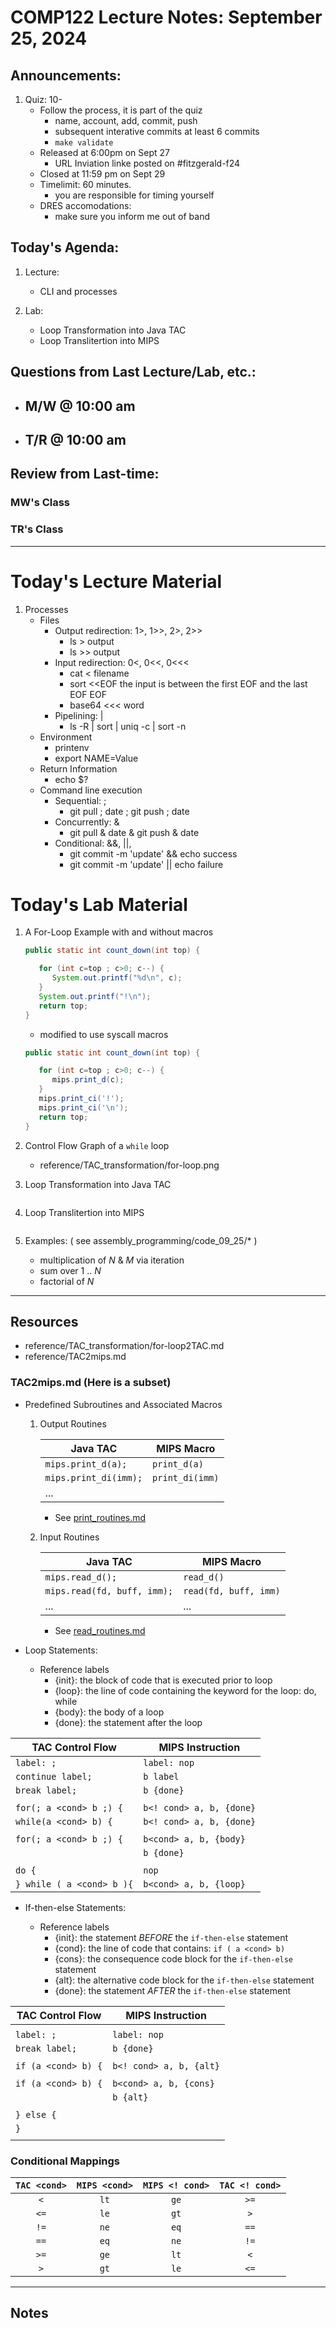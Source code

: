 # COMP122 Lecture Notes: September 25, 2024

## Announcements:
   1. Quiz: 10-
      - Follow the process, it is part of the quiz
        - name, account, add, commit, push
        - subsequent interative commits at least 6 commits
        - `make validate`
      - Released at 6:00pm on Sept 27
        * URL Inviation linke posted on #fitzgerald-f24
      - Closed at 11:59 pm on Sept 29
      - Timelimit: 60 minutes.
        * you are responsible for timing yourself
      - DRES accomodations:
        * make sure you inform me out of band

## Today's Agenda:
   1. Lecture: 
      - CLI and processes

   1. Lab:
      - Loop Transformation into Java TAC
      - Loop Translitertion into MIPS


## Questions from Last Lecture/Lab, etc.:
   * M/W @ 10:00 am
     - 

   * T/R @ 10:00 am
     - 

## Review from Last-time:

### MW's Class

### TR's Class


---
# Today's Lecture Material

  1. Processes
     - Files
       - Output redirection:  1>, 1>>, 2>, 2>>
         * ls > output 
         * ls >> output
       - Input redirection:   0<, 0<<, 0<<< 
         * cat < filename
         * sort <<EOF
           the input is between
           the first EOF and 
           the last EOF
           EOF
         * base64 <<< word
       - Pipelining: |
         * ls -R | sort | uniq -c | sort -n
     - Environment
       - printenv
       - export NAME=Value 
     - Return Information
       - echo $?
     - Command line execution
       - Sequential:  ;
         * git pull ; date ; git push ; date
       - Concurrently:    &
         * git pull & date & git push & date
       - Conditional:  &&, ||, 
         * git commit -m 'update' && echo success
         * git commit -m 'update' || echo failure


# Today's Lab Material

  1. A For-Loop Example with and without macros
     ```java
     public static int count_down(int top) {

        for (int c=top ; c>0; c--) {
           System.out.printf("%d\n", c);
        }
        System.out.printf("!\n");
        return top; 
     }
     ```

     - modified to use syscall macros
     ```java
     public static int count_down(int top) {

        for (int c=top ; c>0; c--) {
           mips.print_d(c);
        }
        mips.print_ci('!');
        mips.print_ci('\n');
        return top; 
     }
     ```  
  1. Control Flow Graph of a `while` loop
     - reference/TAC_transformation/for-loop.png

  1. Loop Transformation into Java TAC
     ```java tac
     ```

  1. Loop Translitertion into MIPS
     ```mips
     ```

  1. Examples: ( see assembly_programming/code_09_25/* )
     - multiplication of _N_ & _M_ via iteration
     - sum over 1 .. _N_
     - factorial of _N_

---
## Resources
   * reference/TAC_transformation/for-loop2TAC.md
   * reference/TAC2mips.md


### TAC2mips.md (Here is a subset)

   * Predefined Subroutines and Associated Macros
     1. Output Routines
   
        | Java TAC                      | MIPS Macro                |
        |-------------------------------|---------------------------|
        | `mips.print_d(a);`            | `print_d(a)`              |
        | `mips.print_di(imm);`         | `print_di(imm)`           |
        | ...                           |                           |
   
        * See [print_routines.md](./print_routines.md)
   
     1. Input Routines
   
        | Java TAC                      | MIPS Macro                |
        |-------------------------------|---------------------------|
        | `mips.read_d();`              | `read_d()`                |
        | `mips.read(fd, buff, imm);`   | `read(fd, buff, imm)`     |
        | ...                           | ...                       |
   
        * See [read_routines.md](./read_routines.md)

  * Loop Statements: 
    * Reference labels
      * {init}: the block of code that is executed prior to loop
      * {loop}: the line of code containing the keyword for the loop: do, while
      * {body}: the body of a loop
      * {done}: the statement after the loop

  | TAC Control Flow                  | MIPS Instruction           |
  |-----------------------------------|----------------------------|
  | `label: ;`                        | `label: nop`               |
  | `continue label;`                 | `b label`                  |
  | `break label;`                    | `b {done}`                 |
  |                                   |                            |
  | `for(; a <cond> b ;) {`           | `b<! cond> a, b, {done}`   |
  | `while(a <cond> b) {`             | `b<! cond> a, b, {done}`   |
  |                                   |                            |
  | `for(; a <cond> b ;) {`           | `b<cond> a, b, {body}`     |
  |                                   | `b {done}`                 |
  |                                   |                            |
  | `do {`                            | `nop`                      |
  | `} while ( a <cond> b ){`         | `b<cond> a, b, {loop}`     |


  * If-then-else Statements:

    * Reference labels
      * {init}: the statement *BEFORE* the `if-then-else` statement
      * {cond}: the line of code that contains: `if ( a <cond> b)`
      * {cons}: the consequence code block for the `if-then-else` statement
      * {alt}:  the alternative code block for the `if-then-else` statement
      * {done}: the statement *AFTER* the `if-then-else` statement
     

  | TAC Control Flow                  | MIPS Instruction           |
  |-----------------------------------|----------------------------|
  |                                   |                            |
  | `label: ;`                        | `label: nop`               |
  | `break label;`                    | `b {done}`                 |
  |                                   |                            |
  | `if (a <cond> b) {`               | `b<! cond> a, b, {alt}`    |
  |                                   |                            |        
  | `if (a <cond> b) {`               | `b<cond> a, b, {cons}`     |
  |                                   | `b {alt}`                  |
  |                                   |                            |
  | `} else {`                        |                            |
  | `}`                               |                            |
  |                                   |                            |


### Conditional Mappings

  | `TAC <cond>` | `MIPS <cond>` | `MIPS <! cond>` |`TAC <! cond>` |
  |:------------:|:-------------:|:---------------:|:-------------:|
  | `<`          | `lt`          | `ge`            |  `>=`         |
  | `<=`         | `le`          | `gt`            |  `>`          |
  | `!=`         | `ne`          | `eq`            |  `==`         |
  | `==`         | `eq`          | `ne`            |  `!=`         |
  | `>=`         | `ge`          | `lt`            |  `<`          |
  | `>`          | `gt`          | `le`            |  `<=`         |
   

---
<!-- This section for student's to place their own notes. -->
<!-- This section will not be updated by the Professor.   -->

## Notes  


